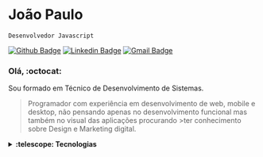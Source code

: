 # João Paulo

``
Desenvolvedor Javascript
``

[![Github Badge](https://img.shields.io/badge/-Github-000?style=flat-square&logo=Github&logoColor=white&link=https://github.com/imxuaum)](https://github.com/imxuaum)
[![Linkedin Badge](https://img.shields.io/badge/-LinkedIn-blue?style=flat-square&logo=Linkedin&logoColor=white&link=https://www.linkedin.com/in/imxuaum)](https://www.linkedin.com/in/imxuaum)
[![Gmail Badge](https://img.shields.io/badge/-Gmail-c14438?style=flat-square&logo=Gmail&logoColor=white&link=mailto:joaojpmoreira25@gmail.com)](mailto:joaojpmoreira25@gmail.com)

### Olá, :octocat:
Sou formado em Técnico de Desenvolvimento de Sistemas.

>Programador com experiência em desenvolvimento de web, mobile e desktop, não pensando apenas no desenvolvimento funcional mas também no visual das aplicações procurando >ter conhecimento sobre Design e Marketing digital.

<details>
  <summary><b>:telescope: Tecnologias</b></summary>
    <ul>
      <li>HTML</li>
      <li>CSS</li>
      <li>JavaScript</li>
      <li>Typescript</li>
      <li>NodeJS</li>
      <li>React</li>
      <li>Redux</li>
      <li>SQL</li>
      <li>NoSQL</li>
    </ul>
</details>

<!--
**imxuaum/imxuaum** is a ✨ _special_ ✨ repository because its `README.md` (this file) appears on your GitHub profile.

Here are some ideas to get you started:

- 🔭 I’m currently working on ...
- 🌱 I’m currently learning ...
- 👯 I’m looking to collaborate on ...
- 🤔 I’m looking for help with ...
- 💬 Ask me about ...
- 📫 How to reach me: ...
- 😄 Pronouns: ...
- ⚡ Fun fact: ...
-->
